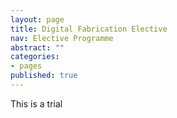 ```yaml
---
layout: page
title: Digital Fabrication Elective
nav: Elective Programme
abstract: ""
categories:
- pages
published: true
---
```


This is a trial